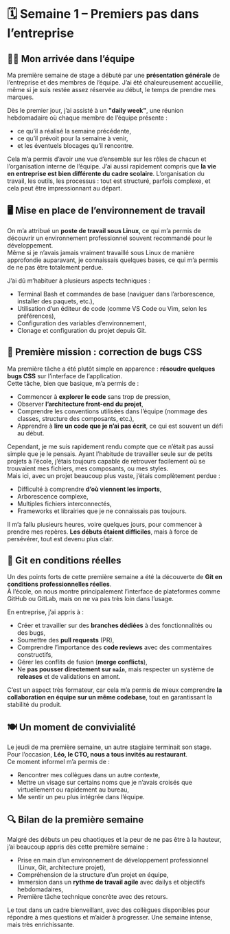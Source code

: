 # 🗓️ Semaine 1 – Premiers pas dans l’entreprise

## 🧑‍💻 Mon arrivée dans l’équipe

Ma première semaine de stage a débuté par une **présentation générale** de l’entreprise et des membres de l’équipe. J’ai été chaleureusement accueillie, même si je suis restée assez réservée au début, le temps de prendre mes marques.  

Dès le premier jour, j’ai assisté à un **"daily week"**, une réunion hebdomadaire où chaque membre de l’équipe présente :
- ce qu’il a réalisé la semaine précédente,
- ce qu’il prévoit pour la semaine à venir,
- et les éventuels blocages qu’il rencontre.

Cela m’a permis d’avoir une vue d’ensemble sur les rôles de chacun et l’organisation interne de l’équipe. J’ai aussi rapidement compris que **la vie en entreprise est bien différente du cadre scolaire**. L’organisation du travail, les outils, les processus : tout est structuré, parfois complexe, et cela peut être impressionnant au départ.

## 🖥️ Mise en place de l’environnement de travail

On m’a attribué un **poste de travail sous Linux**, ce qui m’a permis de découvrir un environnement professionnel souvent recommandé pour le développement.  
Même si je n’avais jamais vraiment travaillé sous Linux de manière approfondie auparavant, je connaissais quelques bases, ce qui m’a permis de ne pas être totalement perdue.

J’ai dû m’habituer à plusieurs aspects techniques :
- Terminal Bash et commandes de base (naviguer dans l’arborescence, installer des paquets, etc.),
- Utilisation d’un éditeur de code (comme VS Code ou Vim, selon les préférences),
- Configuration des variables d’environnement,
- Clonage et configuration du projet depuis Git.

## 🐛 Première mission : correction de bugs CSS

Ma première tâche a été plutôt simple en apparence : **résoudre quelques bugs CSS** sur l’interface de l’application.  
Cette tâche, bien que basique, m’a permis de :
- Commencer à **explorer le code** sans trop de pression,
- Observer **l’architecture front-end du projet**,
- Comprendre les conventions utilisées dans l’équipe (nommage des classes, structure des composants, etc.),
- Apprendre à **lire un code que je n’ai pas écrit**, ce qui est souvent un défi au début.

Cependant, je me suis rapidement rendu compte que ce n’était pas aussi simple que je le pensais. Ayant l’habitude de travailler seule sur de petits projets à l’école, j’étais toujours capable de retrouver facilement où se trouvaient mes fichiers, mes composants, ou mes styles.  
Mais ici, avec un projet beaucoup plus vaste, j’étais complètement perdue :
- Difficulté à comprendre **d’où viennent les imports**,
- Arborescence complexe,
- Multiples fichiers interconnectés,
- Frameworks et librairies que je ne connaissais pas toujours.

Il m’a fallu plusieurs heures, voire quelques jours, pour commencer à prendre mes repères. **Les débuts étaient difficiles**, mais à force de persévérer, tout est devenu plus clair.

## 🔀 Git en conditions réelles

Un des points forts de cette première semaine a été la découverte de **Git en conditions professionnelles réelles**.  
À l’école, on nous montre principalement l’interface de plateformes comme GitHub ou GitLab, mais on ne va pas très loin dans l’usage.

En entreprise, j’ai appris à :
- Créer et travailler sur des **branches dédiées** à des fonctionnalités ou des bugs,
- Soumettre des **pull requests** (PR),
- Comprendre l’importance des **code reviews** avec des commentaires constructifs,
- Gérer les conflits de fusion (**merge conflicts**),
- Ne **pas pousser directement sur `main`**, mais respecter un système de **releases** et de validations en amont.

C’est un aspect très formateur, car cela m’a permis de mieux comprendre **la collaboration en équipe sur un même codebase**, tout en garantissant la stabilité du produit.

## 🍽️ Un moment de convivialité

Le jeudi de ma première semaine, un autre stagiaire terminait son stage. Pour l’occasion, **Léo, le CTO, nous a tous invités au restaurant**.  
Ce moment informel m’a permis de :
- Rencontrer mes collègues dans un autre contexte,
- Mettre un visage sur certains noms que je n’avais croisés que virtuellement ou rapidement au bureau,
- Me sentir un peu plus intégrée dans l’équipe.

## 🔍 Bilan de la première semaine

Malgré des débuts un peu chaotiques et la peur de ne pas être à la hauteur, j’ai beaucoup appris dès cette première semaine :
- Prise en main d’un environnement de développement professionnel (Linux, Git, architecture projet),
- Compréhension de la structure d’un projet en équipe,
- Immersion dans un **rythme de travail agile** avec dailys et objectifs hebdomadaires,
- Première tâche technique concrète avec des retours.

Le tout dans un cadre bienveillant, avec des collègues disponibles pour répondre à mes questions et m’aider à progresser. Une semaine intense, mais très enrichissante.
